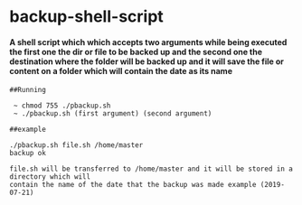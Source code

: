 # backup-shell-script

#### A shell script which which accepts two arguments while being executed the first one the dir or file to be backed up and the second one the destination where the folder will be backed up and it will save the file or content on a folder which will contain the date as its name

    ##Running

     ~ chmod 755 ./pbackup.sh
     ~ ./pbackup.sh (first argument) (second argument)

    ##example

    ./pbackup.sh file.sh /home/master
    backup ok

    file.sh will be transferred to /home/master and it will be stored in a directory which will
    contain the name of the date that the backup was made example (2019-07-21)

